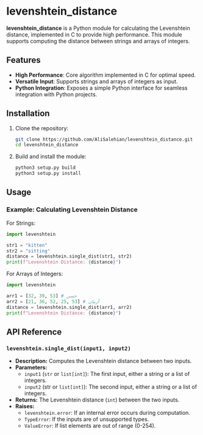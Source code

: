 # levenshtein_distance

**levenshtein_distance** is a Python module for calculating the Levenshtein distance, implemented in C to provide high performance. This module supports computing the distance between strings and arrays of integers.

## Features

- **High Performance**: Core algorithm implemented in C for optimal speed.
- **Versatile Input**: Supports strings and arrays of integers as input.
- **Python Integration**: Exposes a simple Python interface for seamless integration with Python projects.

## Installation

1. Clone the repository:
    ```bash
    git clone https://github.com/AliSalehian/levenshtein_distance.git
    cd levenshtein_distance
    ```
2. Build and install the module:
    ```bash
    python3 setup.py build
    python3 setup.py install
    ```

## Usage

### Example: Calculating Levenshtein Distance

For Strings:
```python
import levenshtein

str1 = "kitten"
str2 = "sitting"
distance = levenshtein.single_dist(str1, str2)
print(f"Levenshtein Distance: {distance}")
```

For Arrays of Integers:
```python
import levenshtein

arr1 = [32, 39, 53] # حسن
arr2 = [21, 36, 52, 25, 53] # آرمان
distance = levenshtein.single_dist(arr1, arr2)
print(f"Levenshtein Distance: {distance}")
```

## API Reference

### `levenshtein.single_dist(input1, input2)`

- **Description:** Computes the Levenshtein distance between two inputs.
- **Parameters:**
    - `input1` (`str` or `list[int]`): The first input, either a string or a list of integers.
    - `input2` (str or `list[int]`): The second input, either a string or a list of integers.
- **Returns:** The Levenshtein distance (`int`) between the two inputs.
- **Raises:**
    - `levenshtein.error`: If an internal error occurs during computation.
    - `TypeError`: If the inputs are of unsupported types.
    - `ValueError`: If list elements are out of range (0-254).
